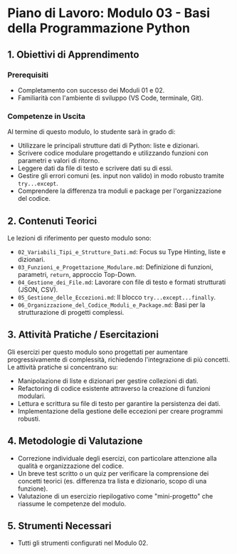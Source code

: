 # Piano di Lavoro: Modulo 03 - Basi della Programmazione Python

## 1. Obiettivi di Apprendimento

### Prerequisiti
*   Completamento con successo dei Moduli 01 e 02.
*   Familiarità con l'ambiente di sviluppo (VS Code, terminale, Git).

### Competenze in Uscita
Al termine di questo modulo, lo studente sarà in grado di:
*   Utilizzare le principali strutture dati di Python: liste e dizionari.
*   Scrivere codice modulare progettando e utilizzando funzioni con parametri e valori di ritorno.
*   Leggere dati da file di testo e scrivere dati su di essi.
*   Gestire gli errori comuni (es. input non valido) in modo robusto tramite `try...except`.
*   Comprendere la differenza tra moduli e package per l'organizzazione del codice.

## 2. Contenuti Teorici
Le lezioni di riferimento per questo modulo sono:

*   `02_Variabili_Tipi_e_Strutture_Dati.md`: Focus su Type Hinting, liste e dizionari.
*   `03_Funzioni_e_Progettazione_Modulare.md`: Definizione di funzioni, parametri, `return`, approccio Top-Down.
*   `04_Gestione_dei_File.md`: Lavorare con file di testo e formati strutturati (JSON, CSV).
*   `05_Gestione_delle_Eccezioni.md`: Il blocco `try...except...finally`.
*   `06_Organizzazione_del_Codice_Moduli_e_Package.md`: Basi per la strutturazione di progetti complessi.

## 3. Attività Pratiche / Esercitazioni
Gli esercizi per questo modulo sono progettati per aumentare progressivamente di complessità, richiedendo l'integrazione di più concetti. Le attività pratiche si concentrano su:
*   Manipolazione di liste e dizionari per gestire collezioni di dati.
*   Refactoring di codice esistente attraverso la creazione di funzioni modulari.
*   Lettura e scrittura su file di testo per garantire la persistenza dei dati.
*   Implementazione della gestione delle eccezioni per creare programmi robusti.

## 4. Metodologie di Valutazione
*   Correzione individuale degli esercizi, con particolare attenzione alla qualità e organizzazione del codice.
*   Un breve test scritto o un quiz per verificare la comprensione dei concetti teorici (es. differenza tra lista e dizionario, scopo di una funzione).
*   Valutazione di un esercizio riepilogativo come "mini-progetto" che riassume le competenze del modulo.

## 5. Strumenti Necessari
*   Tutti gli strumenti configurati nel Modulo 02.